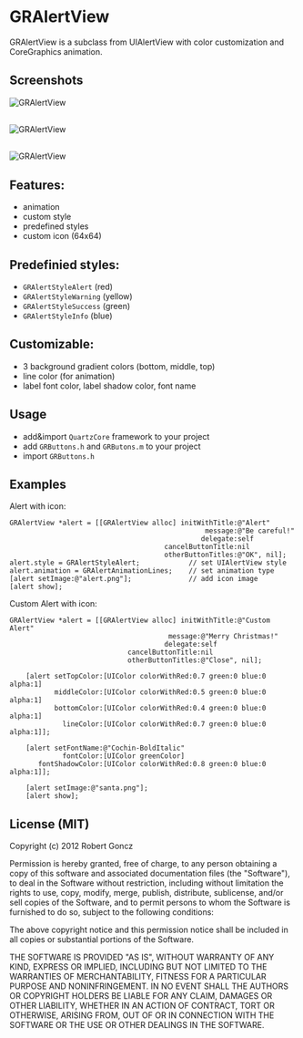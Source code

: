 GRAlertView
===========

GRAlertView is a subclass from UIAlertView with color customization and CoreGraphics animation.

## Screenshots

<img src="https://raw.github.com/goncz9/GRAlertView/master/custom_line.png" alt="GRAlertView" title="GRAlertView" style="display:block; margin: 10px auto 30px auto;" class="center">
<img src="https://raw.github.com/goncz9/GRAlertView/master/sucess_border.png" alt="GRAlertView" title="GRAlertView" style="display:block; margin: 10px auto 30px auto;" class="center">
<img src="https://raw.github.com/goncz9/GRAlertView/master/alert.png" alt="GRAlertView" title="GRAlertView" style="display:block; margin: 10px auto 30px auto;" class="center">


## Features:
- animation
- custom style
- predefined styles
- custom icon (64x64)

## Predefinied styles:
- `GRAlertStyleAlert` (red)
- `GRAlertStyleWarning` (yellow)
- `GRAlertStyleSuccess` (green)
- `GRAlertStyleInfo` (blue)

## Customizable:
- 3 background gradient colors (bottom, middle, top)
- line color (for animation)
- label font color, label shadow color, font name

## Usage

- add&import `QuartzCore` framework to your project
- add `GRButtons.h` and `GRButons.m` to your project
- import `GRButtons.h`

## Examples

Alert with icon:

    GRAlertView *alert = [[GRAlertView alloc] initWithTitle:@"Alert"
                                                    message:@"Be careful!"
                                                   delegate:self
                                          cancelButtonTitle:nil
                                          otherButtonTitles:@"OK", nil];
    alert.style = GRAlertStyleAlert;            // set UIAlertView style
    alert.animation = GRAlertAnimationLines;    // set animation type
    [alert setImage:@"alert.png"];              // add icon image
    [alert show];
    
Custom Alert with icon:

    GRAlertView *alert = [[GRAlertView alloc] initWithTitle:@"Custom Alert"
                                           message:@"Merry Christmas!"
                                          delegate:self
                                 cancelButtonTitle:nil
                                 otherButtonTitles:@"Close", nil];

        [alert setTopColor:[UIColor colorWithRed:0.7 green:0 blue:0 alpha:1]
               middleColor:[UIColor colorWithRed:0.5 green:0 blue:0 alpha:1]
               bottomColor:[UIColor colorWithRed:0.4 green:0 blue:0 alpha:1]
                 lineColor:[UIColor colorWithRed:0.7 green:0 blue:0 alpha:1]];

        [alert setFontName:@"Cochin-BoldItalic"
                 fontColor:[UIColor greenColor]
           fontShadowColor:[UIColor colorWithRed:0.8 green:0 blue:0 alpha:1]];
        
        [alert setImage:@"santa.png"];
        [alert show];

## License (MIT)
Copyright (c) 2012 Robert Goncz

Permission is hereby granted, free of charge, to any person obtaining a copy of this software and associated documentation files (the "Software"), to deal in the Software without restriction, including without limitation the rights to use, copy, modify, merge, publish, distribute, sublicense, and/or sell copies of the Software, and to permit persons to whom the Software is furnished to do so, subject to the following conditions:

The above copyright notice and this permission notice shall be included in all copies or substantial portions of the Software.

THE SOFTWARE IS PROVIDED "AS IS", WITHOUT WARRANTY OF ANY KIND, EXPRESS OR IMPLIED, INCLUDING BUT NOT LIMITED TO THE WARRANTIES OF MERCHANTABILITY, FITNESS FOR A PARTICULAR PURPOSE AND NONINFRINGEMENT. IN NO EVENT SHALL THE AUTHORS OR COPYRIGHT HOLDERS BE LIABLE FOR ANY CLAIM, DAMAGES OR OTHER LIABILITY, WHETHER IN AN ACTION OF CONTRACT, TORT OR OTHERWISE, ARISING FROM, OUT OF OR IN CONNECTION WITH THE SOFTWARE OR THE USE OR OTHER DEALINGS IN THE SOFTWARE.
